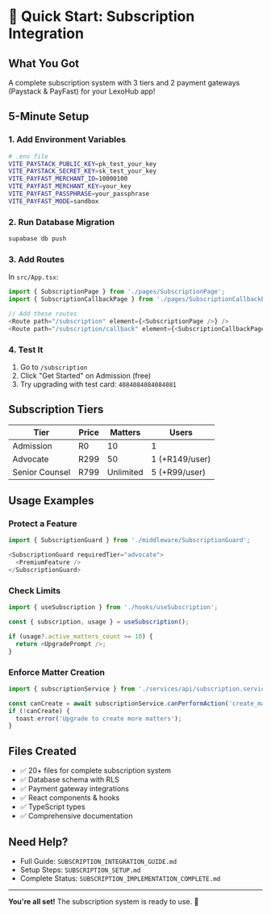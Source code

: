# 🚀 Quick Start: Subscription Integration

## What You Got

A complete subscription system with 3 tiers and 2 payment gateways (Paystack & PayFast) for your LexoHub app!

## 5-Minute Setup

### 1. Add Environment Variables

```bash
# .env file
VITE_PAYSTACK_PUBLIC_KEY=pk_test_your_key
VITE_PAYSTACK_SECRET_KEY=sk_test_your_key
VITE_PAYFAST_MERCHANT_ID=10000100
VITE_PAYFAST_MERCHANT_KEY=your_key
VITE_PAYFAST_PASSPHRASE=your_passphrase
VITE_PAYFAST_MODE=sandbox
```

### 2. Run Database Migration

```bash
supabase db push
```

### 3. Add Routes

In `src/App.tsx`:

```typescript
import { SubscriptionPage } from './pages/SubscriptionPage';
import { SubscriptionCallbackPage } from './pages/SubscriptionCallbackPage';

// Add these routes
<Route path="/subscription" element={<SubscriptionPage />} />
<Route path="/subscription/callback" element={<SubscriptionCallbackPage />} />
```

### 4. Test It

1. Go to `/subscription`
2. Click "Get Started" on Admission (free)
3. Try upgrading with test card: `4084084084084081`

## Subscription Tiers

| Tier | Price | Matters | Users |
|------|-------|---------|-------|
| Admission | R0 | 10 | 1 |
| Advocate | R299 | 50 | 1 (+R149/user) |
| Senior Counsel | R799 | Unlimited | 5 (+R99/user) |

## Usage Examples

### Protect a Feature

```typescript
import { SubscriptionGuard } from './middleware/SubscriptionGuard';

<SubscriptionGuard requiredTier="advocate">
  <PremiumFeature />
</SubscriptionGuard>
```

### Check Limits

```typescript
import { useSubscription } from './hooks/useSubscription';

const { subscription, usage } = useSubscription();

if (usage?.active_matters_count >= 10) {
  return <UpgradePrompt />;
}
```

### Enforce Matter Creation

```typescript
import { subscriptionService } from './services/api/subscription.service';

const canCreate = await subscriptionService.canPerformAction('create_matter');
if (!canCreate) {
  toast.error('Upgrade to create more matters');
}
```

## Files Created

- ✅ 20+ files for complete subscription system
- ✅ Database schema with RLS
- ✅ Payment gateway integrations
- ✅ React components & hooks
- ✅ TypeScript types
- ✅ Comprehensive documentation

## Need Help?

- Full Guide: `SUBSCRIPTION_INTEGRATION_GUIDE.md`
- Setup Steps: `SUBSCRIPTION_SETUP.md`
- Complete Status: `SUBSCRIPTION_IMPLEMENTATION_COMPLETE.md`

---

**You're all set!** The subscription system is ready to use. 🎉
